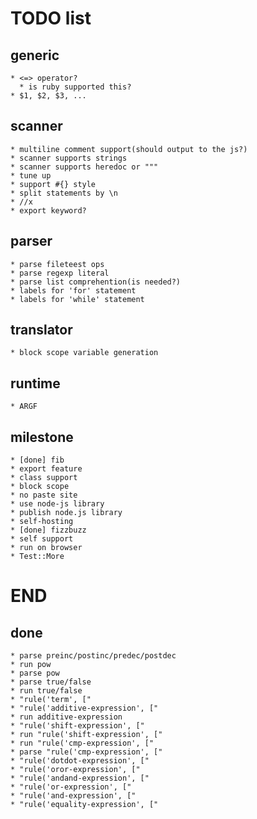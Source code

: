 TODO list
=========

generic
-------

    * <=> operator?
      * is ruby supported this?
    * $1, $2, $3, ...

scanner
-------

    * multiline comment support(should output to the js?)
    * scanner supports strings
    * scanner supports heredoc or """
    * tune up
    * support #{} style
    * split statements by \n
    * //x
    * export keyword?

parser
------

    * parse fileteest ops
    * parse regexp literal
    * parse list comprehention(is needed?)
    * labels for 'for' statement
    * labels for 'while' statement

translator
----------

    * block scope variable generation

runtime
-------

    * ARGF

milestone
---------

    * [done] fib
    * export feature
    * class support
    * block scope
    * no paste site
    * use node-js library
    * publish node.js library
    * self-hosting
    * [done] fizzbuzz
    * self support
    * run on browser
    * Test::More

END
===

done
----

    * parse preinc/postinc/predec/postdec
    * run pow
    * parse pow
    * parse true/false
    * run true/false
    * "rule('term', ["
    * "rule('additive-expression', ["
    * run additive-expression
    * "rule('shift-expression', ["
    * run "rule('shift-expression', ["
    * run "rule('cmp-expression', ["
    * parse "rule('cmp-expression', ["
    * "rule('dotdot-expression', ["
    * "rule('oror-expression', ["
    * "rule('andand-expression', ["
    * "rule('or-expression', ["
    * "rule('and-expression', ["
    * "rule('equality-expression', ["

